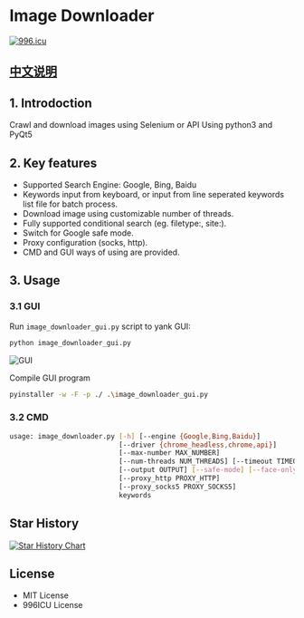 # Image Downloader

[![996.icu](https://img.shields.io/badge/link-996.icu-red.svg)](https://996.icu)

## [中文说明](https://github.com/QianyanTech/Image-Downloader/blob/master/README_zh.md)

## 1. Introdoction

Crawl and download images using Selenium or API
Using python3 and PyQt5

## 2. Key features

+ Supported Search Engine: Google, Bing, Baidu
+ Keywords input from keyboard, or input from line seperated keywords list file for batch process.
+ Download image using customizable number of threads.
+ Fully supported conditional search (eg. filetype:, site:).
+ Switch for Google safe mode.
+ Proxy configuration (socks, http).
+ CMD and GUI ways of using are provided.

## 3. Usage

### 3.1 GUI

Run `image_downloader_gui.py` script to yank GUI:
```bash
python image_downloader_gui.py
```

![GUI](/GUI.png)

Compile GUI program

```bash
pyinstaller -w -F -p ./ .\image_downloader_gui.py
```

### 3.2 CMD

```bash
usage: image_downloader.py [-h] [--engine {Google,Bing,Baidu}]
                           [--driver {chrome_headless,chrome,api}]
                           [--max-number MAX_NUMBER]
                           [--num-threads NUM_THREADS] [--timeout TIMEOUT]
                           [--output OUTPUT] [--safe-mode] [--face-only]
                           [--proxy_http PROXY_HTTP]
                           [--proxy_socks5 PROXY_SOCKS5]
                           keywords
```

## Star History

[![Star History Chart](https://api.star-history.com/svg?repos=QianyanTech/Image-Downloader&type=Date)](https://star-history.com/#QianyanTech/Image-Downloader&Date)

## License

+ MIT License
+ 996ICU License
